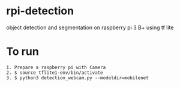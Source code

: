 # rpi-detection
object detection and segmentation on raspberry pi 3 B+ using tf lite

# To run
```
1. Prepare a raspberry pi with Camera
2. $ source tflite1-env/bin/activate
3. $ python3 detection_webcam.py --modeldir=mobilenet
```
